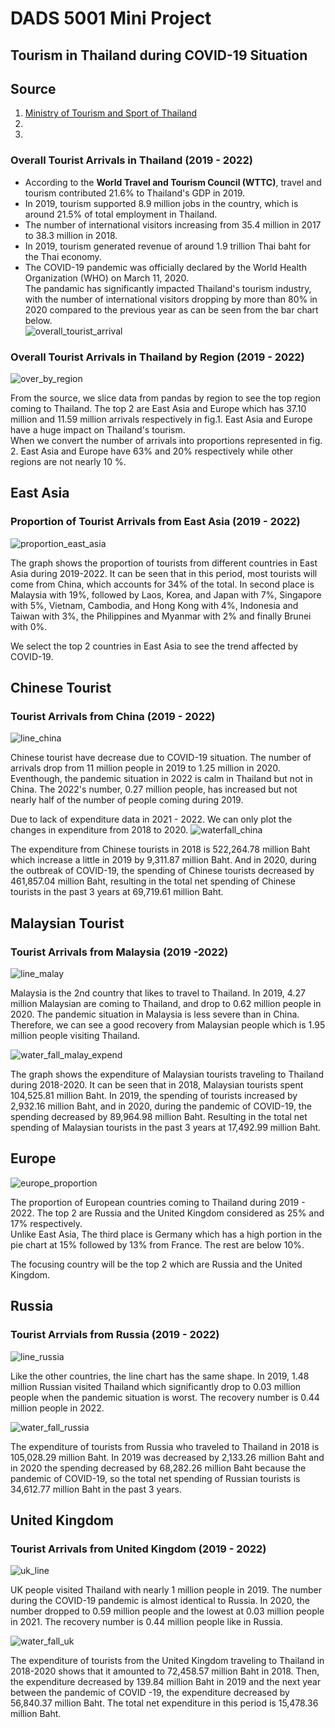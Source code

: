# DADS 5001 Mini Project

## Tourism in Thailand during COVID-19 Situation

## Source
1. [Ministry of Tourism and Sport of Thailand](https://www.mots.go.th/more_news_new.php?cid=411)
2. []()
3. []()

### Overall Tourist Arrivals in Thailand (2019 - 2022)
* According to the **World Travel and Tourism Council (WTTC)**, travel and tourism contributed 21.6% to Thailand's GDP in 2019.
* In 2019, tourism supported 8.9 million jobs in the country, which is around 21.5% of total employment in Thailand.
* The number of international visitors increasing from 35.4 million in 2017 to 38.3 million in 2018.
* In 2019, tourism generated revenue of around 1.9 trillion Thai baht for the Thai economy.
* The COVID-19 pandemic was officially declared by the World Health Organization (WHO) on March 11, 2020.  
The pandamic has significantly impacted Thailand's tourism industry, with the number of international visitors dropping by more than 80% in 2020 compared to the previous year as can be seen from the bar chart below.  
![overall_tourist_arrival](https://user-images.githubusercontent.com/92035314/226192653-db63a3b1-ebe4-438e-971f-586641cedc19.png)

### Overall Tourist Arrivals in Thailand by Region (2019 - 2022)
![over_by_region](https://user-images.githubusercontent.com/92035314/226194620-b3310c80-b903-4df3-98d3-ffadc12047cf.png)

From the source, we slice data from pandas by region to see the top region coming to Thailand.
The top 2 are East Asia and Europe which has 37.10 million and 11.59 million arrivals respectively in fig.1. East Asia and Europe have a huge impact on Thailand's tourism.  
When we convert the number of arrivals into proportions represented in fig. 2. East Asia and Europe have 63% and 20% respectively while other regions are not nearly 10 %.

## East Asia
### Proportion of Tourist Arrivals from East Asia (2019 - 2022)
![proportion_east_asia](https://user-images.githubusercontent.com/92035314/226196008-75c74e82-800d-4f61-85d2-fb00240737cc.png)

The graph shows the proportion of tourists from different countries in East Asia during 2019-2022. It can be seen that in this period, most tourists will come from China, which accounts for 34% of the total. In second place is Malaysia with 19%, followed by Laos, Korea, and Japan with 7%, Singapore with 5%, Vietnam, Cambodia, and Hong Kong with 4%, Indonesia and Taiwan with 3%, the Philippines and Myanmar with 2% and finally Brunei with 0%.  

We select the top 2 countries in East Asia to see the trend affected by COVID-19.
## Chinese Tourist
### Tourist Arrivals from China (2019 - 2022)
![line_china](https://user-images.githubusercontent.com/92035314/226198158-5bdd62ce-bd77-4fe6-8928-621deafaa868.png)

Chinese tourist have decrease due to COVID-19 situation. The number of arrivals drop from 11 million people in 2019 to 1.25 million in 2020. 
Eventhough, the pandemic situation in 2022 is calm in Thailand but not in China. The 2022's number, 0.27 million people, has increased but not nearly half of the number of people coming during 2019.

Due to lack of expenditure data in 2021 - 2022. We can only plot the changes in expenditure from 2018 to 2020.
![waterfall_china](https://user-images.githubusercontent.com/92035314/226198466-41abcba3-b409-48d6-9272-f91cd30f9e6c.png)

The expenditure from Chinese tourists in 2018 is 522,264.78 million Baht which increase a little in 2019 by 9,311.87 million Baht. And in 2020, during the outbreak of COVID-19, the spending of Chinese tourists decreased by 461,857.04 million Baht, resulting in the total net spending of Chinese tourists in the past 3 years at 69,719.61 million Baht.  

## Malaysian Tourist
### Tourist Arrivals from Malaysia (2019 -2022)
![line_malay](https://user-images.githubusercontent.com/92035314/226198641-aadb2d95-23c1-46f3-b4c9-54bfdb31adbd.png)

Malaysia is the 2nd country that likes to travel to Thailand. In 2019, 4.27 million Malaysian are coming to Thailand, and drop to 0.62 million people in 2020. The pandemic situation in Malaysia is less severe than in China. Therefore, we can see a good recovery from Malaysian people which is 1.95 million people visiting Thailand.  

![water_fall_malay_expend](https://user-images.githubusercontent.com/92035314/226199353-630fa5ff-b72b-4925-95c6-e9eba8c647ec.png)

The graph shows the expenditure of Malaysian tourists traveling to Thailand during 2018-2020. It can be seen that in 2018, Malaysian tourists spent 104,525.81 million Baht.
In 2019, the spending of tourists increased by 2,932.16 million Baht, and in 2020, during the pandemic of COVID-19, the spending decreased by 89,964.98 million Baht. Resulting in the total net spending of Malaysian tourists in the past 3 years at 17,492.99 million Baht.

## Europe
![europe_proportion](https://user-images.githubusercontent.com/92035314/226199398-889faf54-7cbc-4c0b-a6fc-b6671e1f58d1.png)

The proportion of European countries coming to Thailand during 2019 - 2022. The top 2 are Russia and the United Kingdom considered as 25% and 17% respectively.  
Unlike East Asia, The third place is Germany which has a high portion in the pie chart at 15% followed by 13% from France. The rest are below 10%.  

The focusing country will be the top 2 which are Russia and the United Kingdom.

## Russia
### Tourist Arrvials from Russia (2019 - 2022)
![line_russia](https://user-images.githubusercontent.com/92035314/226199897-f9cadd8f-1a6a-4efd-b4c0-411b49474bfa.png)

Like the other countries, the line chart has the same shape. In 2019, 1.48 million Russian visited Thailand which significantly drop to 0.03 million people when the pandemic situation is worst. The recovery number is 0.44 million people in 2022.

![water_fall_russia](https://user-images.githubusercontent.com/92035314/226200602-778d25bd-a877-47fb-9dc0-53147c65bd75.png)

The expenditure of tourists from Russia who traveled to Thailand in 2018 is 105,028.29 million Baht. In 2019 was decreased by 2,133.26 million Baht and in 2020 the spending decreased by 68,282.26 million Baht because the pandemic of COVID-19, so the total net spending of Russian tourists is 34,612.77 million Baht in the past 3 years.

## United Kingdom
### Tourist Arrivals from United Kingdom (2019 - 2022)
![uk_line](https://user-images.githubusercontent.com/92035314/226201488-05a5d65c-862d-4b12-80f4-7ca73c2f2f82.png)

UK people visited Thailand with nearly 1 million people in 2019. The number during the COVID-19 pandemic is almost identical to Russia. In 2020, the number dropped to 0.59 million people and the lowest at 0.03 million people in 2021. The recovery number is 0.44 million people like in Russia.  

![water_fall_uk](https://user-images.githubusercontent.com/92035314/226203232-e265103e-9b4f-4b4a-bc64-530f42f9e56a.png)

The expenditure of tourists from the United Kingdom traveling to Thailand in 2018-2020 shows that it amounted to 72,458.57 million Baht in 2018. Then, the expenditure decreased by 139.84 million Baht in 2019 and the next year between the pandemic of COVID -19, the expenditure decreased by 56,840.37 million Baht. The total net expenditure in this period is 15,478.36 million Baht.
